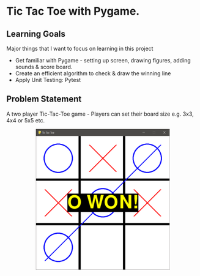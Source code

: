 # Tic Tac Toe with Pygame.

## Learning Goals
Major things that I want to focus on learning in this project
- Get familiar with Pygame - setting up screen, drawing figures, adding sounds & score board.  
- Create an efficient algorithm to check & draw the winning line
- Apply Unit Testing: Pytest

## Problem Statement
A two player Tic-Tac-Toe game - Players can set their board size e.g. 3x3, 4x4 or 5x5 etc.


<p align="center">
  <img src="https://github.com/thaimynguyen/Tic_Tac_Toe_Pygame/blob/main/2021-08-12%2023_24_16-Tic%20Tac%20Toe.png" width="350">
</p>
